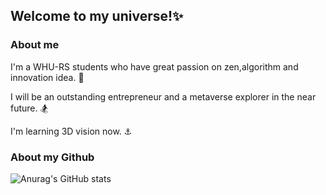 ## Welcome to my universe!:sparkles:

### About me


I'm a WHU-RS students who have great passion on zen,algorithm and innovation idea. :telescope:

I will be an outstanding entrepreneur and a metaverse explorer in the near future. :snowboarder:

I'm learning 3D vision now. :anchor:

### About my Github

![Anurag's GitHub stats](https://github-readme-stats.vercel.app/api?username=lazyOt&show_icons=true&theme=radical)
